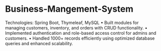 # Business-Mangement-System
Technologies: Spring Boot, Thymeleaf, MySQL  • Built modules for managing customers, inventory, and orders with CRUD functionality.  • Implemented authentication and role-based access control for admins and customers.  • Handled 1000+ records efficiently using optimized database queries and enhanced scalability. 
